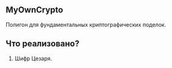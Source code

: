 ## MyOwnCrypto
Полигон для фундаментальных криптографических поделок.

## Что реализовано?
1. Шифр Цезаря.
